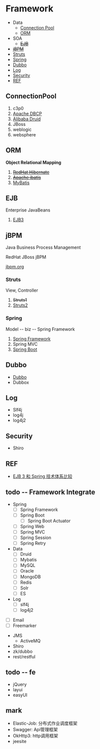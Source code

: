 # Framework


- Data
  - [Connection Pool](#connectionpool)
  - [ORM](#orm)
- SOA
  - [~~EJB~~](#ejb)
- [~~jBPM~~](#jbpm)
- [Struts](#struts)
- [Spring](#spring)
- [Dubbo](#dubbo)
- [Log](#log)
- [Security](#security)
- [REF](#ref)

## ConnectionPool

1. c3p0
1. [Apache DBCP](http://commons.apache.org/proper/commons-dbcp/)
1. [Alibaba Druid](connectionpool/druid/Druid.md)
1. JBoss
1. weblogic
1. websphere

## ORM
**Object Relational Mapping**

1. [~~RedHat Hibernate~~](orm/hibernate/Hibernate.md)
1. [~~Apache ibatis~~](http://ibatis.apache.org/)
1. [MyBatis](orm/mybatis/MyBatis.md)

## EJB
Enterprise JavaBeans

1. [EJB3](ejb/EJB3.md)

## jBPM
Java Business Process Management

RedHat JBoss jBPM

[jbpm.org](http://www.jbpm.org)

### Struts
View, Controller

1. ~~Struts1~~
1. [Struts2](struts/Struts2.md)

### Spring
Model -- biz -- Spring Framework

1. [Spring Framework](spring/springFramework/SpringFramework.md)
1. Spring MVC
1. [Spring Boot](spring/springBoot/SpringBoot.md)

## Dubbo

- [Dubbo](dubbo/Dubbo.md)
- Dubbox

## Log

- Slf4j
- log4j
- log4j2

## Security

- Shiro

## REF

- [EJB 3 和 Spring 技术体系比较](http://www.51cto.com/specbook/223/46090.htm)




todo -- Framework Integrate
---

- Spring
  - [ ] Spring Framework
  - [ ] Spring Boot
    - [ ] Spring Boot Actuator
  - [ ] Spring Web
  - [ ] Spring MVC
  - [ ] Spring Session
  - [ ] Spring Retry
- Data
  - [ ] Druid
  - [ ] Mybatis
  - [ ] MySQL
  - [ ] Oracle
  - [ ] MongoDB
  - [ ] Redis
  - [ ] Solr
  - [ ] ES
- Log
  - [ ] slf4j
  - [ ] log4j2
- [ ] Email
- [ ] Freemarker
- JMS
  - ActiveMQ
- Shiro
- zk/dubbo
- rest/restful


todo -- fe
---
- jQuery
- layui
- easyUI


mark
---
- Elastic-Job: 分布式作业调度框架
- Swagger: Api管理框架
- OkHttp3: http调用框架
- jeesite
